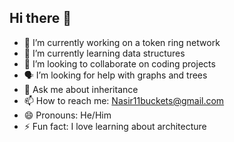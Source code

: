 ## Hi there 👋

- 🤖 I’m currently working on a token ring network
- 🧠 I’m currently learning data structures
- 🦾 I’m looking to collaborate on coding projects
- 🗣 I’m looking for help with graphs and trees
- 💬 Ask me about inheritance
- 📫 How to reach me: Nasir11buckets@gmail.com
- 😄 Pronouns: He/Him
- ⚡ Fun fact: I love learning about architecture
